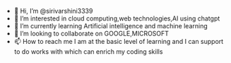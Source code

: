 - 👋 Hi, I’m @sirivarshini3339
- 👀 I’m interested in cloud computing,web technologies,AI using chatgpt
- 🌱 I’m currently learning Artificial intelligence and machine learning
- 💞️ I’m looking to collaborate on GOOGLE,MICROSOFT
- 📫 How to reach me I am at the basic level of learning and I can support to do works with which can enrich my coding skills

<!---
sirivarshini3339/sirivarshini3339 is a ✨ special ✨ repository because its `README.md` (this file) appears on your GitHub profile.
You can click the Preview link to take a look at your changes.
--->
